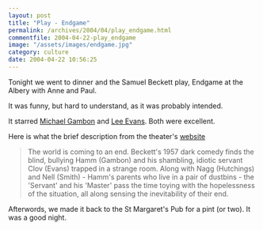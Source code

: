 ```yaml
---
layout: post
title: "Play - Endgame"
permalink: /archives/2004/04/play_endgame.html
commentfile: 2004-04-22-play_endgame
image: "/assets/images/endgame.jpg"
category: culture
date: 2004-04-22 10:56:25
---
```


Tonight we went to dinner and the Samuel Beckett play, Endgame at the Albery with Anne and Paul.

It was funny, but hard to understand, as it was probably intended.

It starred [Michael Gambon](imdb:Michael+Gambon) and [Lee Evans](https://www.imdb.com/name/nm0262968/). Both were excellent.

Here is what the brief description from the theater's [website](https://www.theambassadors.com/albery/index.html)

> The world is coming to an end. Beckett's 1957 dark comedy finds the blind, bullying Hamm (Gambon) and his shambling, idiotic servant Clov (Evans) trapped in a strange room. Along with Nagg (Hutchings) and Nell (Smith) - Hamm's parents who live in a pair of dustbins - the 'Servant' and his 'Master' pass the time toying with the hopelessness of the situation, all along sensing the inevitability of their end.

Afterwords, we made it back to the St Margaret's Pub for a pint (or two). It was a good night.
